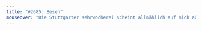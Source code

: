```yaml
---
title: "#2685: Besen"
mouseover: "Die Stuttgarter Kehrwocherei scheint allmählich auf mich abzufärben."
---
```

